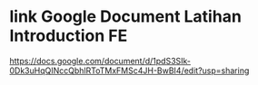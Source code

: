 # link Google Document Latihan Introduction FE

https://docs.google.com/document/d/1pdS3SIk-0Dk3uHqQINccQbhlRToTMxFMSc4JH-BwBI4/edit?usp=sharing
